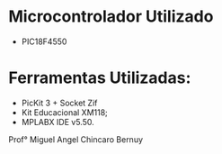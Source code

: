 # Microcontrolador Utilizado

- PIC18F4550

# Ferramentas Utilizadas:

- PicKit 3 + Socket Zif
- Kit Educacional XM118;
- MPLABX IDE v5.50.


Prof° Miguel Angel Chincaro Bernuy
